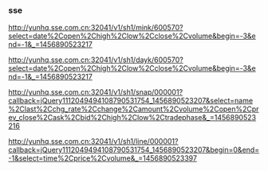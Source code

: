 ### sse

http://yunhq.sse.com.cn:32041/v1/sh1/mink/600570?select=date%2Copen%2Chigh%2Clow%2Cclose%2Cvolume&begin=-3&end=-1&_=1456890523217

http://yunhq.sse.com.cn:32041/v1/sh1/dayk/600570?select=date%2Copen%2Chigh%2Clow%2Cclose%2Cvolume&begin=-3&end=-1&_=1456890523217

http://yunhq.sse.com.cn:32041/v1/sh1/snap/000001?callback=jQuery1112049494108790531754_1456890523207&select=name%2Clast%2Cchg_rate%2Cchange%2Camount%2Cvolume%2Copen%2Cprev_close%2Cask%2Cbid%2Chigh%2Clow%2Ctradephase&_=1456890523216

http://yunhq.sse.com.cn:32041/v1/sh1/line/000001?callback=jQuery1112049494108790531754_1456890523207&begin=0&end=-1&select=time%2Cprice%2Cvolume&_=1456890523397
